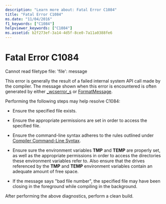 ```yaml
---
description: "Learn more about: Fatal Error C1084"
title: "Fatal Error C1084"
ms.date: "11/04/2016"
f1_keywords: ["C1084"]
helpviewer_keywords: ["C1084"]
ms.assetid: b2f273ef-3a14-4d5f-8ce0-7a11a0388fe6
---
```

# Fatal Error C1084

Cannot read filetype file: 'file': message

This error is generally the result of a failed internal system API call made by the compiler. The message shown when this error is encountered is often generated by either [_wcserror_s](../../c-runtime-library/reference/strerror-s-strerror-s-wcserror-s-wcserror-s.md) or [FormatMessage](/windows/win32/api/winbase/nf-winbase-formatmessage).

Performing the following steps may help resolve C1084:

- Ensure the specified file exists.

- Ensure the appropriate permissions are set in order to access the specified file.

- Ensure the command-line syntax adheres to the rules outlined under [Compiler Command-Line Syntax](../../build/reference/compiler-command-line-syntax.md).

- Ensure sure the environment variables **TMP** and **TEMP** are properly set, as well as the appropriate permissions in order to access the directories these environment variables refer to. Also ensure that the drives referenced by the **TMP** and **TEMP** environment variables contain an adequate amount of free space.

- If the message says "bad file number", the specified file may have been closing in the foreground while compiling in the background.

After performing the above diagnostics, perform a clean build.

